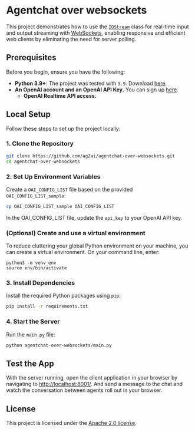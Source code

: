 
# Agentchat over websockets

This project demonstrates how to use the [`IOStream`](https://docs.ag2.ai/docs/reference/io/websockets) class for real-time input and output streaming with [WebSockets](https://websockets.readthedocs.io/en/stable/), enabling responsive and efficient web clients by eliminating the need for server polling.

## **Prerequisites**

Before you begin, ensure you have the following:
- **Python 3.9+**: The project was tested with `3.9`. Download [here](https://www.python.org/downloads/).
- **An OpenAI account and an OpenAI API Key.** You can sign up [here](https://platform.openai.com/).
  - **OpenAI Realtime API access.**

## **Local Setup**

Follow these steps to set up the project locally:

### **1. Clone the Repository**
```bash
git clone https://github.com/ag2ai/agentchat-over-websockets.git
cd agentchat-over-websockets
```

### **2. Set Up Environment Variables**
Create a `OAI_CONFIG_LIST` file based on the provided `OAI_CONFIG_LIST_sample`:
```bash
cp OAI_CONFIG_LIST_sample OAI_CONFIG_LIST
```
In the OAI_CONFIG_LIST file, update the `api_key` to your OpenAI API key.

### (Optional) Create and use a virtual environment

To reduce cluttering your global Python environment on your machine, you can create a virtual environment. On your command line, enter:

```
python3 -m venv env
source env/bin/activate
```

### **3. Install Dependencies**
Install the required Python packages using `pip`:
```bash
pip install -r requirements.txt
```

### **4. Start the Server**
Run the `main.py` file:
```bash
python agentchat-over-websockets/main.py
```

## **Test the App**
With the server running, open the client application in your browser by navigating to [http://localhost:8001/](http://localhost:8001/). And send a message to the chat and watch the conversation between agents roll out in your browser.

## **License**
This project is licensed under the [Apache 2.0 license](LICENSE).
